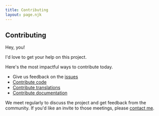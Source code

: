 ```yaml
---
title: Contributing
layout: page.njk
---
```


## Contributing

Hey, you!

I'd love to get your help on this project.

Here's the most impactful ways to contribute today.

- Give us feedback on the [issues]({{links.github.url}}/issues)
- [Contribute code]({{links.github.url}}/pulls)
- [Contribute translations]({{links.github.url}}/pulls)
- [Contribute documentation]({{links.github.docs}}/pulls)

We meet regularly to discuss the project and get feedback from the community.  If you'd like an invite to those meetings, please [contact me](mailto:jace@benson.run?subject=I'd%20like%20to%20discuss%20the%20project%20and%20give%20feedback.&body=Hi%2C%20I'm%20%7B%7Bme%7D%7D.%20%20I%20want%20to%20contribute%20to%20the%20Tskr%20project.).